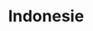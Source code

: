 ---
title: "Indonesie"
introtext: "Indonesië, het land met schitterende stranden, meer dan 17.000 eilanden, de allermooiste duik- en snorkel plekken van de wereld, veel dichte regenwouden, meer vulkanen dan je kan tellen en erg uitgebreide flora en fauna. Verder heeft het land zó veel verschillende culturen, dieren, planten en eten waardoor je niet uitgekeken raakt. In dit prachtige land kan je bijvoorbeeld de Borobudur bezoeken op Java, surfen op Bali, snorkelen aan de kust van Lombok, of op hetzelfde eiland de Rinjani beklimmen, Chimpansees bezoeken op Sumatra of de Komodo eilanden bezoeken. Eigenlijk te veel om op te noemen."
introimage: "https://lh3.googleusercontent.com/BuFxty--xsxaztyycm0q8j1weAD-2En5Vq4Sg44AxJJUBtwzNbZIqFKEbRmnmQw1f2FFpog6UPmpLaR9KUxDElx7hyu44DI1AHhiWJhs6U4uHEd3PN2Xfl6hXeJ_czOrypArVDDoow=w2400"
surface: "1.905.000"
inhabitants: "264.000.000"
rate: "0,00006"
valuta: "roepia"
---